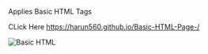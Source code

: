 Applies Basic HTML Tags 


CLick Here  https://harun560.github.io/Basic-HTML-Page-/





![Basic HTML ](https://user-images.githubusercontent.com/24972915/184315877-f1ebfc87-2906-4fc0-a1f9-9b9e484eafc0.png)
